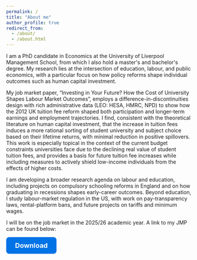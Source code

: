 ```yaml
---
permalink: /
title: "About me"
author_profile: true
redirect_from: 
  - /about/
  - /about.html
---
```


I am a PhD candidate in Economics at the University of Liverpool Management School, from which I also hold a master's and bachelor's degree. My research lies at the intersection of education, labour, and public economics, with a particular focus on how policy reforms shape individual outcomes such as human capital investment.

My job market paper, “Investing in Your Future? How the Cost of University Shapes Labour Market Outcomes”, employs a difference-in-discontinuities design with rich administrative data (LEO: HESA, HMRC, NPD) to show how the 2012 UK tuition fee reform shaped both participation and longer-term earnings and employment trajectories. I find, consistent with the theoretical literature on human capital investment, that the increase
in tuition fees induces a more rational sorting of student university and subject choice based on their lifetime returns, with minimal reduction in positive spillovers. This work is especially topical in the context of the current budget constraints universities face due to the declining real value of student tuition fees, and provides a basis for future tuition fee increases while including measures to actively shield low-income individuals from the effects of higher costs.

I am developing a broader research agenda on labour and education, including projects on compulsory schooling reforms in England and on how graduating in recessions shapes early-career outcomes. Beyond education, I study labour-market regulation in the US, with work on pay-transparency laws, rental-platform bans, and future projects on tariffs and minimum wages.

I will be on the job market in the 2025/26 academic year. A link to my JMP can be found below:

<a href="/files/The_Effect_of_Tuition_Fees_on_University_Participation__Attainment__and_Labour_Market_Outcomes_in_the_UK (22).pdf" 
   style="display:inline-block; padding:12px 24px; font-size:18px; font-weight:bold; 
          color:white; background-color:#0073e6; border-radius:8px; text-decoration:none;" 
   target="_blank">
   Download
</a>

